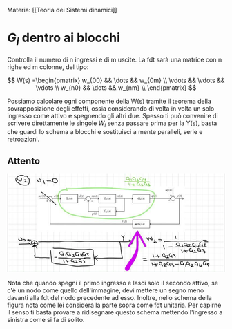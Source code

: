 Materia: [[Teoria dei Sistemi dinamici]]
# $G_i$ dentro ai blocchi
Controlla il numero di n ingressi e di m uscite. La fdt sarà una matrice con n righe ed m colonne, del tipo:

$$
W(s) =\begin{pmatrix} w_{00} && \dots && w_{0m} \\
\vdots && \vdots && \vdots \\
w_{n0} && \dots && w_{nm} \\
\end{pmatrix}
$$ 

Possiamo calcolare ogni componente della W(s) tramite il teorema della sovrapposizione degli effetti, ossia considerando di volta in volta un solo ingresso come attivo e spegnendo gli altri due.
Spesso ti può convenire di scrivere direttamente le singole $W_{i}$ senza passare prima per la Y(s), basta che guardi lo schema a blocchi e sostituisci a mente paralleli, serie e retroazioni.

## Attento

![Schema a blocchi](../Immagini/Schemi%20a%20blocchi.png)

Nota che quando spegni il primo ingresso e lasci solo il secondo attivo, se c'è un nodo come quello dell'immagine, devi mettere un segno meno davanti alla fdt del nodo precedente ad esso.
Inoltre, nello schema della figura nota come lei considera la parte sopra come fdt unitaria. Per capirne il senso ti basta provare a ridisegnare questo schema mettendo l'ingresso a sinistra come si fa di solito.